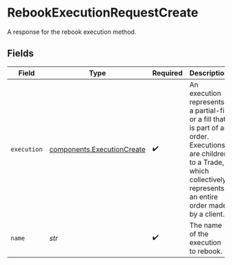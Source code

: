 # RebookExecutionRequestCreate

A response for the rebook execution method.


## Fields

| Field                                                                                                                                                                          | Type                                                                                                                                                                           | Required                                                                                                                                                                       | Description                                                                                                                                                                    | Example                                                                                                                                                                        |
| ------------------------------------------------------------------------------------------------------------------------------------------------------------------------------ | ------------------------------------------------------------------------------------------------------------------------------------------------------------------------------ | ------------------------------------------------------------------------------------------------------------------------------------------------------------------------------ | ------------------------------------------------------------------------------------------------------------------------------------------------------------------------------ | ------------------------------------------------------------------------------------------------------------------------------------------------------------------------------ |
| `execution`                                                                                                                                                                    | [components.ExecutionCreate](../../models/components/executioncreate.md)                                                                                                       | :heavy_check_mark:                                                                                                                                                             | An execution represents a partial-fill or a fill that is part of an order. Executions are children to a Trade, which collectively represents an entire order made by a client. |                                                                                                                                                                                |
| `name`                                                                                                                                                                         | *str*                                                                                                                                                                          | :heavy_check_mark:                                                                                                                                                             | The name of the execution to rebook.                                                                                                                                           | accounts/02HASWB2DTMRT3DAM45P56J2T2/trades/01J0XX2KDN3M9QKFKRE2HYSCQM/executions/02G0XX2KDN3M9QKFKRE2HYSCMY                                                                    |